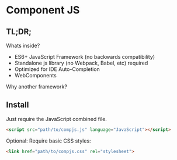 # Component JS

## TL;DR;

Whats inside?

- ES6+ JavaScript Framework (no backwards compatibility)
- Standalone js library (no Webpack, Babel, etc) required
- Optimized for IDE Auto-Completion
- WebComponents

Why another framework? 


## Install

Just require the JavaScript combined file.

```html
<script src="path/to/compjs.js" language="JavaScript"></script>
```

Optional: Require basic CSS styles:

```html
<link href="path/to/compjs.css" rel="stylesheet">
```